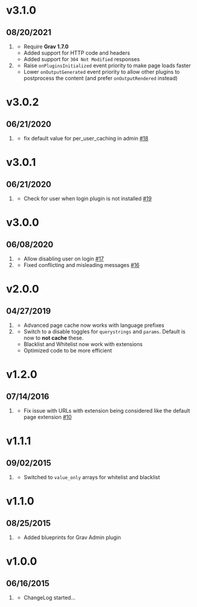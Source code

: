 # v3.1.0
## 08/20/2021

1. [](#new)
    * Require **Grav 1.7.0**
    * Added support for HTTP code and headers
    * Added support for `304 Not Modified` responses
1. [](#improved)
    * Raise `onPluginsInitialized` event priority to make page loads faster
    * Lower `onOutputGenerated` event priority to allow other plugins to postprocess the content (and prefer `onOutputRendered` instead)

# v3.0.2
## 06/21/2020

1. [](#improved)
    * fix default value for per_user_caching in admin [#18](https://github.com/getgrav/grav-plugin-advanced-pagecache/pull/18)

# v3.0.1
## 06/21/2020

1. [](#bugfix)
    * Check for user when login plugin is not installed [#19](https://github.com/getgrav/grav-plugin-advanced-pagecache/issues/19)

# v3.0.0
## 06/08/2020

1. [](#new)
    * Allow disabling user on login [#17](https://github.com/getgrav/grav-plugin-advanced-pagecache/issues/17)
1. [](#improved)
    * Fixed conflicting and misleading messages [#16](https://github.com/getgrav/grav-plugin-advanced-pagecache/issues/16)

# v2.0.0
## 04/27/2019

1. [](#new)
    * Advanced page cache now works with language prefixes
1. [](#improved)
    * Switch to a disable toggles for `querystrings` and `params`. Default is now to **not cache** these.
    * Blacklist and Whitelist now work with extensions
    * Optimized code to be more efficient

# v1.2.0
## 07/14/2016

1. [](#bugfix)
    * Fix issue with URLs with extension being considered like the default page extension [#10](https://github.com/getgrav/grav-plugin-advanced-pagecache/issues/10)

# v1.1.1
## 09/02/2015

1. [](#improved)
    * Switched to `value_only` arrays for whitelist and blacklist

# v1.1.0
## 08/25/2015

1. [](#improved)
    * Added blueprints for Grav Admin plugin

# v1.0.0
## 06/16/2015

1. [](#new)
    * ChangeLog started...
